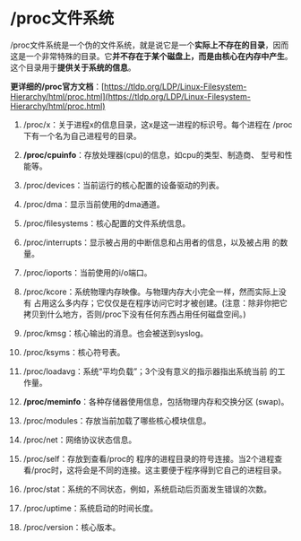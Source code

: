 # /proc文件系统

/proc文件系统是一个伪的文件系统，就是说它是一个**实际上不存在的目录**，因而这是一个非常特殊的目录。它**并不存在于某个磁盘上，而是由核心在内存中产生**。这个目录用于**提供关于系统的信息**。

**更详细的/proc官方文档**：[https://tldp.org/LDP/Linux-Filesystem-Hierarchy/html/proc.html](https://tldp.org/LDP/Linux-Filesystem-Hierarchy/html/proc.html)

1. /proc/x：关于进程x的信息目录，这x是这一进程的标识号。每个进程在 /proc下有一个名为自己进程号的目录。

2. **/proc/cpuinfo**：存放处理器\(cpu\)的信息，如cpu的类型、制造商、 型号和性能等。

3. /proc/devices：当前运行的核心配置的设备驱动的列表。

4. /proc/dma：显示当前使用的dma通道。

5. /proc/filesystems：核心配置的文件系统信息。

6. /proc/interrupts：显示被占用的中断信息和占用者的信息，以及被占用 的数量。

7. /proc/ioports：当前使用的i/o端口。

8. /proc/kcore：系统物理内存映像。与物理内存大小完全一样，然而实际上没有 占用这么多内存；它仅仅是在程序访问它时才被创建。\(注意：除非你把它拷贝到什么地方，否则/proc下没有任何东西占用任何磁盘空间。\)

9. /proc/kmsg：核心输出的消息。也会被送到syslog。

10. /proc/ksyms：核心符号表。

11. /proc/loadavg：系统“平均负载”；3个没有意义的指示器指出系统当前 的工作量。

12. **/proc/meminfo**：各种存储器使用信息，包括物理内存和交换分区 \(swap\)。

13. /proc/modules：存放当前加载了哪些核心模块信息。

14. /proc/net：网络协议状态信息。

15. /proc/self：存放到查看/proc的 程序的进程目录的符号连接。当2个进程查看/proc时，这将会是不同的连接。这主要便于程序得到它自己的进程目录。

16. /proc/stat：系统的不同状态，例如，系统启动后页面发生错误的次数。

17. /proc/uptime：系统启动的时间长度。

18. /proc/version：核心版本。

